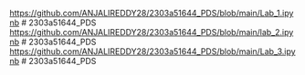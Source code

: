 https://github.com/ANJALIREDDY28/2303a51644_PDS/blob/main/Lab_1.ipynb # 2303a51644_PDS
https://github.com/ANJALIREDDY28/2303a51644_PDS/blob/main/lab_2.ipynb # 2303a51644_PDS
https://github.com/ANJALIREDDY28/2303a51644_PDS/blob/main/Lab_3.ipynb # 2303a51644_PDS
